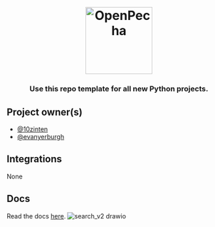 
<h1 align="center">
  <br>
  <a href="https://openpecha.org"><img src="https://avatars.githubusercontent.com/u/82142807?s=400&u=19e108a15566f3a1449bafb03b8dd706a72aebcd&v=4" alt="OpenPecha" width="150"></a>
  <br>
</h1>

<!-- Replace with 1-sentence description about what this tool is or does.-->

<h3 align="center">Use this repo template for all new Python projects.</h3>

## Project owner(s)

<!-- Link to the repo owners' github profiles -->

- [@10zinten](https://github.com/10zinten)
- [@evanyerburgh](https://github.com/evanyerburgh)

## Integrations

<!-- Add any intregrations here or delete `- []()` and write None-->

None
## Docs

<!-- Update the link to the docs -->

Read the docs [here](https://wiki.openpecha.org).
![search_v2 drawio](https://user-images.githubusercontent.com/37167893/222349382-613eb504-9d50-4eed-9ba5-852a00bf2ccd.png)
